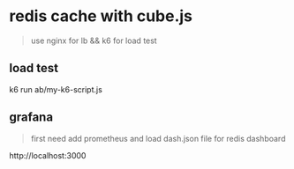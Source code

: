 # redis cache with cube.js

> use nginx for lb  && k6 for load test 

## load test 

k6 run ab/my-k6-script.js



## grafana

> first need add prometheus and load dash.json file for redis dashboard

http://localhost:3000 